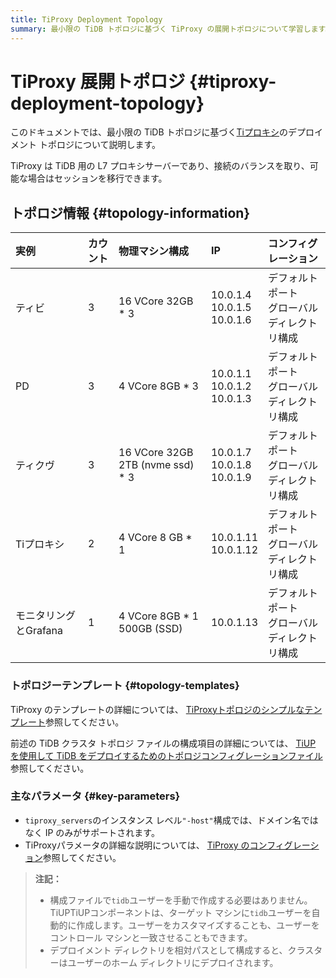 ```yaml
---
title: TiProxy Deployment Topology
summary: 最小限の TiDB トポロジに基づく TiProxy の展開トポロジについて学習します。
---
```


# TiProxy 展開トポロジ {#tiproxy-deployment-topology}

このドキュメントでは、最小限の TiDB トポロジに基づく[Tiプロキシ](/tiproxy/tiproxy-overview.md)のデプロイメント トポロジについて説明します。

TiProxy は TiDB 用の L7 プロキシサーバーであり、接続のバランスを取り、可能な場合はセッションを移行できます。

## トポロジ情報 {#topology-information}

| 実例             | カウント | 物理マシン構成                          | IP                                   | コンフィグレーション                 |
| :------------- | :--- | :------------------------------- | :----------------------------------- | :------------------------- |
| ティビ            | 3    | 16 VCore 32GB * 3                | 10.0.1.4<br/> 10.0.1.5<br/> 10.0.1.6 | デフォルトポート<br/>グローバルディレクトリ構成 |
| PD             | 3    | 4 VCore 8GB * 3                  | 10.0.1.1<br/> 10.0.1.2<br/> 10.0.1.3 | デフォルトポート<br/>グローバルディレクトリ構成 |
| ティクヴ           | 3    | 16 VCore 32GB 2TB (nvme ssd) * 3 | 10.0.1.7<br/> 10.0.1.8<br/> 10.0.1.9 | デフォルトポート<br/>グローバルディレクトリ構成 |
| Tiプロキシ         | 2    | 4 VCore 8 GB * 1                 | 10.0.1.11<br/> 10.0.1.12             | デフォルトポート<br/>グローバルディレクトリ構成 |
| モニタリングとGrafana | 1    | 4 VCore 8GB * 1 500GB (SSD)      | 10.0.1.13                            | デフォルトポート<br/>グローバルディレクトリ構成 |

### トポロジーテンプレート {#topology-templates}

TiProxy のテンプレートの詳細については、 [TiProxyトポロジのシンプルなテンプレート](https://github.com/pingcap/docs/blob/master/config-templates/simple-tiproxy.yaml)参照してください。

前述の TiDB クラスタ トポロジ ファイルの構成項目の詳細については、 [TiUP を使用して TiDB をデプロイするためのトポロジコンフィグレーションファイル](/tiup/tiup-cluster-topology-reference.md)参照してください。

### 主なパラメータ {#key-parameters}

-   `tiproxy_servers`のインスタンス レベル`"-host"`構成では、ドメイン名ではなく IP のみがサポートされます。
-   TiProxyパラメータの詳細な説明については、 [TiProxy のコンフィグレーション](/tiproxy/tiproxy-configuration.md)参照してください。

> **注記：**
>
> -   構成ファイルで`tidb`ユーザーを手動で作成する必要はありません。TiUPTiUPコンポーネントは、ターゲット マシンに`tidb`ユーザーを自動的に作成します。ユーザーをカスタマイズすることも、ユーザーをコントロール マシンと一致させることもできます。
> -   デプロイメント ディレクトリを相対パスとして構成すると、クラスターはユーザーのホーム ディレクトリにデプロイされます。
